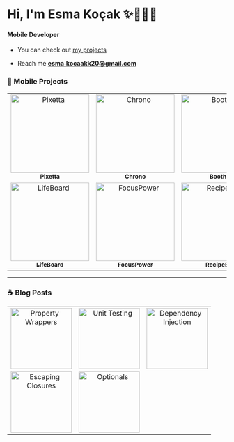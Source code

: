 <h1 align="left">Hi, I'm Esma Koçak ✨👩🏻‍💻</h1>
<h4 align="left">Mobile Developer</h4> 
  

- You can check out [my projects](https://github.com/esmakocak/SWIFT-PORTFOLIO)

- Reach me **esma.kocaakk20@gmail.com**

### 📱 Mobile Projects 
<table>
  <tr>
    <td align="center">
      <a href="https://github.com/esmakocak/Pixetta">
        <img src="https://github.com/user-attachments/assets/5fba328b-034f-4a5b-9450-1cbc993b6dcc" width="180" alt="Pixetta" />
        <br><sub><b>Pixetta</b></sub>
      </a>
    </td>
    <td align="center">
      <a href="https://github.com/esmakocak/Chrono">
        <img src="https://github.com/user-attachments/assets/2a8a254d-1a6a-4e0c-8d99-e5b54c3d229e" width="180" alt="Chrono" />
        <br><sub><b>Chrono</b></sub>
      </a>
    </td>
    <td align="center">
      <a href="https://github.com/esmakocak/Boothie">
        <img src="https://github.com/user-attachments/assets/3e7e7adf-f0ab-490e-8a44-3ab2e8e5ea2e" width="180" alt="Boothie" />
        <br><sub><b>Boothie</b></sub>
      </a>
    </td>
  </tr>
  <tr>
    <td align="center">
      <a href="https://github.com/esmakocak/LifeBoard">
        <img src="https://github.com/user-attachments/assets/a8abd7ca-63dc-48be-8645-4d0487c35713" width="180" alt="LifeBoard" />
        <br><sub><b>LifeBoard</b></sub>
      </a>
    </td>
    <td align="center">
      <a href="https://github.com/esmakocak/FocusPower">
        <img src="https://github.com/user-attachments/assets/8961d0d8-be49-46d5-8427-cf256affcc98" width="180" alt="FocusPower" />
        <br><sub><b>FocusPower</b></sub>
      </a>
    </td>
    <td align="center">
      <a href="https://github.com/esmakocak/RecipeBox">
        <img src="https://github.com/user-attachments/assets/de928659-030f-4b41-8699-79a73a40a421" width="180" alt="RecipeBox" />
        <br><sub><b>RecipeBox</b></sub>
      </a>
    </td>
  </tr>
</table>



---

### ☕️ Blog Posts

<table>
  <tr>
    <td align="center">
      <a href="https://medium.com/@esma.kocaakk20/swiftui-property-wrappers-a-practical-guide-8d032c50ce5c">
        <img src="https://github.com/user-attachments/assets/984d9617-e7cd-47fc-863f-7b47966db9cb" width="140" alt="Property Wrappers" />
      </a>
    </td>
    <td align="center">
      <a href="https://medium.com/@esma.kocaakk20/unit-testing-in-swift-a-simple-introduction-216850a2e9e4">
        <img src="https://github.com/user-attachments/assets/050a1261-6243-46db-a854-0373227a0971" width="140" alt="Unit Testing" />
      </a>
    </td>
    <td align="center">
      <a href="https://medium.com/@esma.kocaakk20/dependency-injection-in-swift-16902986b514">
        <img src="https://github.com/user-attachments/assets/481910e1-3966-4fa2-9898-a208135ed544" width="140" alt="Dependency Injection" />
      </a>
    </td>
  </tr>
  <tr>
    <td align="center">
      <a href="https://medium.com/@esma.kocaakk20/swift-closures-escaping-a32fb5bccf6f">
        <img src="https://github.com/user-attachments/assets/aeb4bd4d-8084-4714-a1a6-a1a10a3becc5" width="140" alt="Escaping Closures" />
      </a>
    </td>
    <td align="center">
      <a href="https://medium.com/@esma.kocaakk20/swift-optionals-path-to-error-free-code-1464e35283d7">
        <img src="https://github.com/user-attachments/assets/0f30d824-4641-46ee-b58c-57205b8922a6" width="140" alt="Optionals" />
      </a>
    </td>
    <td align="center">
      <!-- Boş kutu (şimdilik 5 yazı var) -->
    </td>
  </tr>
</table>
